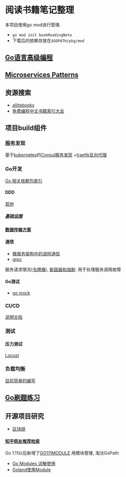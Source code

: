 # 阅读书籍笔记整理

本项目使用go mod进行管理.
- `go mod init bookReadingNote`
- 下载后的依赖存放在`$GOPATH/pkg/mod`

## [Go语言高级编程](advanceGoProgram/README.md)

## [Microservices Patterns](microservicesPatterns/README.md)

## 资源搜索
- [allitebooks](http://www.allitebooks.org/)
- [免费编程中文书籍索引大全](https://github.com/justjavac/free-programming-books-zh_CN)

## 项目build组件

### 服务发现
基于[kubernetes](Kubernetes/README.md)的[Consul服务发现](microservicesPatterns/doc/chapter3/Service-discovery.md)
+[traefik反向代理](Kubernetes/kubernetes-plugin/ingress/README.md#Traefik介绍)

### Go开发
[Go 相关依赖包索引](https://godoc.org/)

#### DDD
[其他](doc/other.md)
##### [基础设施](infra/README.md)

#### [数据传输方案](project/dataTransmission/README.md)

#### 通信
- [微服务架构中的进程通信](microservicesPatterns/doc/chapter3/README.md)
- [grpc](microservicesPatterns/code/chapter3/grpcExample/README.md)

服务请求限流([令牌捅](advanceGoProgram/chapter5/tokenLimit/tokenBase.go)), [断路器和熔断](project/CircuitAndHystrix/README.md): 用于处理服务调用故障

#### Go测试
- [go mock](project/mock/README.md)

### CI/CD
[说明文档](project/ci/README.md)

### 测试

#### 压力测试
[Locust](https://locust.io/)

### 负载均衡
[目前简单的编写](advanceGoProgram/chapter6/README.md#负载均衡)

## [Go刷题练习](practice/README.md)

## 开源项目研究
- [区块链](blockChain/README.md)

#### [知乎网友推荐检索](https://zhuanlan.zhihu.com/p/23857699)

Go 1.11以后新增了[GO111MODULE](https://learnku.com/go/t/39086) 用模块管理, 淘汰GoPath
- [Go Modules 详解使用](https://learnku.com/articles/27401)
- [Goland使用Module](https://www.cnblogs.com/bbllw/p/12377155.html)